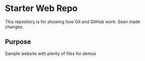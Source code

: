 # Starter Web Repo

This repository is for showing how Git and GitHub work. Sean made changes.

## Purpose

Sample website with plenty of files for demos